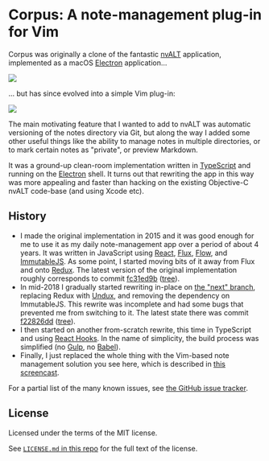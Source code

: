 # Corpus: A note-management plug-in for Vim

Corpus was originally a clone of the fantastic [nvALT](https://brettterpstra.com/projects/nvalt/) application, implemented as a macOS [Electron](https://electronjs.org/) application...

![](https://raw.githubusercontent.com/wincent/corpus/media/corpus.png)

... but has since evolved into a simple Vim plug-in:

![](https://raw.githubusercontent.com/wincent/corpus/media/corpus-vim.png)

The main motivating feature that I wanted to add to nvALT was automatic versioning of the notes directory via Git, but along the way I added some other useful things like the ability to manage notes in multiple directories, or to mark certain notes as "private", or preview Markdown.

It was a ground-up clean-room implementation written in [TypeScript](https://www.typescriptlang.org/) and running on the [Electron](https://electronjs.org/) shell. It turns out that rewriting the app in this way was more appealing and faster than hacking on the existing Objective-C nvALT code-base (and using Xcode etc).

## History

- I made the original implementation in 2015 and it was good enough for me to use it as my daily note-management app over a period of about 4 years. It was written in JavaScript using [React](https://reactjs.org/), [Flux](https://facebook.github.io/flux/), [Flow](https://flow.org/), and [ImmutableJS](https://immutable-js.github.io/immutable-js/). As some point, I started moving bits of it away from Flux and onto [Redux](https://redux.js.org/). The latest version of the original implementation roughly corresponds to commit [fc31ed9b](https://github.com/wincent/corpus/commit/fc31ed9b8cd72742088c935c7abdd18fce58860e) ([tree](https://github.com/wincent/corpus/tree/fc31ed9b8cd72742088c935c7abdd18fce58860e)).
- In mid-2018 I gradually started rewriting in-place on [the "next" branch](https://github.com/wincent/corpus/tree/next), replacing Redux with [Undux](https://undux.org/), and removing the dependency on ImmutableJS. This rewrite was incomplete and had some bugs that prevented me from switching to it. The latest state there was commit [f22826dd](https://github.com/wincent/corpus/commit/f22826ddf6daad07dc20cae90493b5d975a76270) ([tree](https://github.com/wincent/corpus/tree/f22826ddf6daad07dc20cae90493b5d975a76270)).
- I then started on another from-scratch rewrite, this time in TypeScript and using [React Hooks](https://reactjs.org/docs/hooks-intro.html). In the name of simplicity, the build process was simplified (no [Gulp](https://gulpjs.com/), no [Babel](https://babeljs.io/)).
- Finally, I just replaced the whole thing with the Vim-based note management solution you see here, which is described in [this screencast](https://youtu.be/KRlNBcYw74I).

For a partial list of the many known issues, see [the GitHub issue tracker](https://github.com/wincent/corpus/issues).

## License

Licensed under the terms of the MIT license.

See [`LICENSE.md` in this repo](./LICENSE.md) for the full text of the license.

